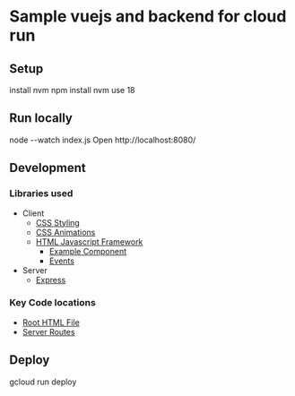 # Sample vuejs and backend for cloud run

## Setup

install nvm
npm install
nvm use 18

## Run locally

node --watch index.js
Open http://localhost:8080/

## Development

### Libraries used

- Client
  - [CSS Styling](https://bulma.io/documentation/)
  - [CSS Animations](https://animate.style/)
  - [HTML Javascript Framework](https://vuejs.org/guide/essentials/template-syntax.html)
    - [Example Component](https://vuejs.org/guide/introduction.html#options-api)
    - [Events](https://vuejs.org/guide/components/events.html)
- Server
  - [Express](https://expressjs.com/en/guide/routing.html)

### Key Code locations

- [Root HTML File](./public/AppMain.vue)
- [Server Routes](./index.js)

## Deploy

gcloud run deploy